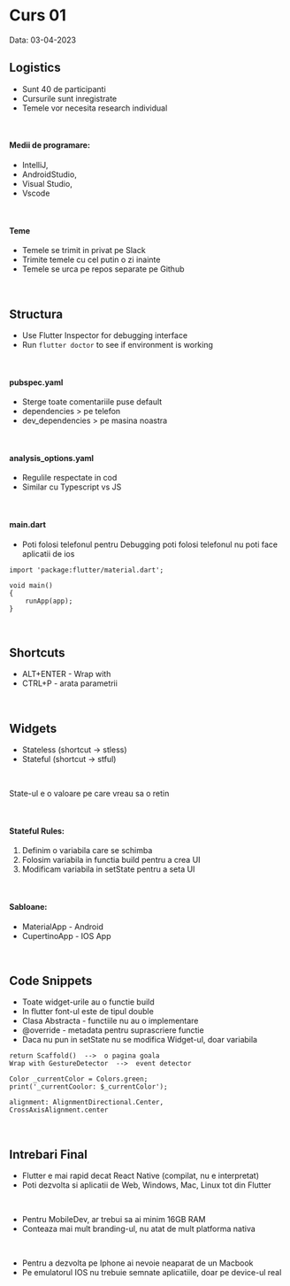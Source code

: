 # Curs 01
Data: 03-04-2023

## Logistics

- Sunt 40 de participanti 
- Cursurile sunt inregistrate
- Temele vor necesita research individual

<br>

#### Medii de programare: 
- IntelliJ,
- AndroidStudio,
- Visual Studio, 
- Vscode

<br>

#### Teme
- Temele se trimit in privat pe Slack
- Trimite temele cu cel putin o zi inainte
- Temele se urca pe repos separate pe Github

<br>

## Structura

- Use Flutter Inspector for debugging interface
- Run `flutter doctor` to see if environment is working

<br>

#### pubspec.yaml

- Sterge toate comentariile puse default
- dependencies > pe telefon
- dev_dependencies > pe masina noastra

<br>

#### analysis_options.yaml

- Regulile respectate in cod 
- Similar cu Typescript vs JS

<br>

#### main.dart

- Poti folosi telefonul pentru Debugging poti folosi telefonul
nu poti face aplicatii de ios

```
import 'package:flutter/material.dart';

void main()
{
    runApp(app);
}
```

<br>

## Shortcuts

- ALT+ENTER - Wrap with		
- CTRL+P - arata parametrii 

<br>

## Widgets
- Stateless (shortcut -> stless)
- Stateful (shortcut -> stful)

<br>

State-ul e o valoare pe care vreau sa o retin

<br>

#### Stateful Rules:
1.  Definim o variabila care se schimba
2.  Folosim variabila in functia build pentru a crea UI
3.  Modificam variabila in setState pentru a seta UI

<br>

#### Sabloane:
- MaterialApp - Android
- CupertinoApp - IOS App

<br>

## Code Snippets 

- Toate widget-urile au o functie build
- In flutter font-ul este de tipul double
- Clasa Abstracta - functiile nu au o implementare
- @override - metadata pentru suprascriere functie
- Daca nu pun in setState nu se modifica Widget-ul, doar variabila


```
return Scaffold()  -->  o pagina goala
Wrap with GestureDetector  -->  event detector

Color _currentColor = Colors.green;
print('_currentCoolor: $_currentColor');

alignment: AlignmentDirectional.Center,
CrossAxisAlignment.center
```

<br>

## Intrebari Final

- Flutter e mai rapid decat React Native (compilat, nu e interpretat)
- Poti dezvolta si aplicatii de Web, Windows, Mac, Linux tot din Flutter

<br>

- Pentru MobileDev, ar trebui sa ai minim 16GB RAM
- Conteaza mai mult branding-ul, nu atat de mult platforma nativa

<br>

- Pentru a dezvolta pe Iphone ai nevoie neaparat de un Macbook
- Pe emulatorul IOS nu trebuie semnate aplicatiile, doar pe device-ul real